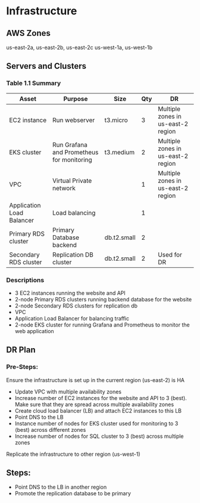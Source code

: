 # Infrastructure

## AWS Zones
us-east-2a, us-east-2b, us-east-2c
us-west-1a, us-west-1b

## Servers and Clusters

### Table 1.1 Summary
| Asset                     | Purpose                                   | Size        | Qty | DR                                 |
|---------------------------|-------------------------------------------|-------------|-----|------------------------------------|
| EC2 instance              | Run webserver                             | t3.micro    | 3   | Multiple zones in us-east-2 region |
| EKS cluster               | Run Grafana and Prometheus for monitoring | t3.medium   | 2   | Multiple zones in us-east-2 region |
| VPC                       | Virtual Private network                   |             | 1   | Multiple zones in us-east-2 region |
| Application Load Balancer | Load balancing                            |             | 1   |                                    |
| Primary RDS cluster       | Primary Database backend                  | db.t2.small | 2   |                                    |
| Secondary RDS cluster     | Replication DB cluster                    | db.t2.small | 2   | Used for DR                        |

### Descriptions
- 3 EC2 instances running the website and API
- 2-node Primary RDS clusters running backend database for the website
- 2-node Secondary RDS clusters for replication db
- VPC
- Application Load Balancer for balancing traffic
- 2-node EKS cluster for running Grafana and Prometheus to monitor the web application

## DR Plan
### Pre-Steps:
Ensure the infrastructure is set up in the current region (us-east-2) is HA
- Update VPC with multiple availability zones
- Increase number of EC2 instances for the website and API to 3 (best). Make sure that they are spread across multiple availability zones
- Create cloud load balancer (LB) and attach EC2 instances to this LB
- Point DNS to the LB
- Instance number of nodes for EKS cluster used for monitoring to 3 (best) across different zones
- Increase number of nodes for SQL cluster to 3 (best) across multiple zones

Replicate the infrastructure to other region (us-west-1)

## Steps:
- Point DNS to the LB in another region
- Promote the replication database to be primary
